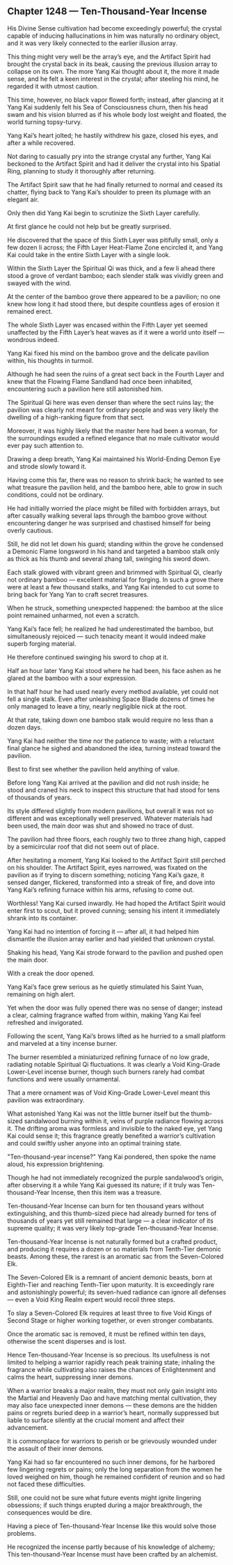 ## Chapter 1248 — Ten-Thousand-Year Incense

His Divine Sense cultivation had become exceedingly powerful; the crystal capable of inducing hallucinations in him was naturally no ordinary object, and it was very likely connected to the earlier illusion array.

This thing might very well be the array’s eye, and the Artifact Spirit had brought the crystal back in its beak, causing the previous illusion array to collapse on its own. The more Yang Kai thought about it, the more it made sense, and he felt a keen interest in the crystal; after steeling his mind, he regarded it with utmost caution.

This time, however, no black vapor flowed forth; instead, after glancing at it Yang Kai suddenly felt his Sea of Consciousness churn, then his head swam and his vision blurred as if his whole body lost weight and floated, the world turning topsy-turvy.

Yang Kai’s heart jolted; he hastily withdrew his gaze, closed his eyes, and after a while recovered.

Not daring to casually pry into the strange crystal any further, Yang Kai beckoned to the Artifact Spirit and had it deliver the crystal into his Spatial Ring, planning to study it thoroughly after returning.

The Artifact Spirit saw that he had finally returned to normal and ceased its chatter, flying back to Yang Kai’s shoulder to preen its plumage with an elegant air.

Only then did Yang Kai begin to scrutinize the Sixth Layer carefully.

At first glance he could not help but be greatly surprised.

He discovered that the space of this Sixth Layer was pitifully small, only a few dozen li across; the Fifth Layer Heat-Flame Zone encircled it, and Yang Kai could take in the entire Sixth Layer with a single look.

Within the Sixth Layer the Spiritual Qi was thick, and a few li ahead there stood a grove of verdant bamboo; each slender stalk was vividly green and swayed with the wind.

At the center of the bamboo grove there appeared to be a pavilion; no one knew how long it had stood there, but despite countless ages of erosion it remained erect.

The whole Sixth Layer was encased within the Fifth Layer yet seemed unaffected by the Fifth Layer’s heat waves as if it were a world unto itself — wondrous indeed.

Yang Kai fixed his mind on the bamboo grove and the delicate pavilion within, his thoughts in turmoil.

Although he had seen the ruins of a great sect back in the Fourth Layer and knew that the Flowing Flame Sandland had once been inhabited, encountering such a pavilion here still astonished him.

The Spiritual Qi here was even denser than where the sect ruins lay; the pavilion was clearly not meant for ordinary people and was very likely the dwelling of a high-ranking figure from that sect.

Moreover, it was highly likely that the master here had been a woman, for the surroundings exuded a refined elegance that no male cultivator would ever pay such attention to.

Drawing a deep breath, Yang Kai maintained his World-Ending Demon Eye and strode slowly toward it.

Having come this far, there was no reason to shrink back; he wanted to see what treasure the pavilion held, and the bamboo here, able to grow in such conditions, could not be ordinary.

He had initially worried the place might be filled with forbidden arrays, but after casually walking several laps through the bamboo grove without encountering danger he was surprised and chastised himself for being overly cautious.

Still, he did not let down his guard; standing within the grove he condensed a Demonic Flame longsword in his hand and targeted a bamboo stalk only as thick as his thumb and several zhang tall, swinging his sword down.

Each stalk glowed with vibrant green and brimmed with Spiritual Qi, clearly not ordinary bamboo — excellent material for forging. In such a grove there were at least a few thousand stalks, and Yang Kai intended to cut some to bring back for Yang Yan to craft secret treasures.

When he struck, something unexpected happened: the bamboo at the slice point remained unharmed, not even a scratch.

Yang Kai’s face fell; he realized he had underestimated the bamboo, but simultaneously rejoiced — such tenacity meant it would indeed make superb forging material.

He therefore continued swinging his sword to chop at it.

Half an hour later Yang Kai stood where he had been, his face ashen as he glared at the bamboo with a sour expression.

In that half hour he had used nearly every method available, yet could not fell a single stalk. Even after unleashing Space Blade dozens of times he only managed to leave a tiny, nearly negligible nick at the root.

At that rate, taking down one bamboo stalk would require no less than a dozen days.

Yang Kai had neither the time nor the patience to waste; with a reluctant final glance he sighed and abandoned the idea, turning instead toward the pavilion.

Best to first see whether the pavilion held anything of value.

Before long Yang Kai arrived at the pavilion and did not rush inside; he stood and craned his neck to inspect this structure that had stood for tens of thousands of years.

Its style differed slightly from modern pavilions, but overall it was not so different and was exceptionally well preserved. Whatever materials had been used, the main door was shut and showed no trace of dust.

The pavilion had three floors, each roughly two to three zhang high, capped by a semicircular roof that did not seem out of place.

After hesitating a moment, Yang Kai looked to the Artifact Spirit still perched on his shoulder. The Artifact Spirit, eyes narrowed, was fixated on the pavilion as if trying to discern something; noticing Yang Kai’s gaze, it sensed danger, flickered, transformed into a streak of fire, and dove into Yang Kai’s refining furnace within his arms, refusing to come out.

Worthless! Yang Kai cursed inwardly. He had hoped the Artifact Spirit would enter first to scout, but it proved cunning; sensing his intent it immediately shrank into its container.

Yang Kai had no intention of forcing it — after all, it had helped him dismantle the illusion array earlier and had yielded that unknown crystal.

Shaking his head, Yang Kai strode forward to the pavilion and pushed open the main door.

With a creak the door opened.

Yang Kai’s face grew serious as he quietly stimulated his Saint Yuan, remaining on high alert.

Yet when the door was fully opened there was no sense of danger; instead a clear, calming fragrance wafted from within, making Yang Kai feel refreshed and invigorated.

Following the scent, Yang Kai’s brows lifted as he hurried to a small platform and marveled at a tiny incense burner.

The burner resembled a miniaturized refining furnace of no low grade, radiating notable Spiritual Qi fluctuations. It was clearly a Void King-Grade Lower-Level incense burner, though such burners rarely had combat functions and were usually ornamental.

That a mere ornament was of Void King-Grade Lower-Level meant this pavilion was extraordinary.

What astonished Yang Kai was not the little burner itself but the thumb-sized sandalwood burning within it, veins of purple radiance flowing across it. The drifting aroma was formless and invisible to the naked eye, yet Yang Kai could sense it; this fragrance greatly benefited a warrior’s cultivation and could swiftly usher anyone into an optimal training state.

"Ten-thousand-year incense?" Yang Kai pondered, then spoke the name aloud, his expression brightening.

Though he had not immediately recognized the purple sandalwood’s origin, after observing it a while Yang Kai guessed its nature; if it truly was Ten-thousand-Year Incense, then this item was a treasure.

Ten-thousand-Year Incense can burn for ten thousand years without extinguishing, and this thumb-sized piece had already burned for tens of thousands of years yet still remained that large — a clear indicator of its supreme quality; it was very likely top-grade Ten-thousand-Year Incense.

Ten-thousand-Year Incense is not naturally formed but a crafted product, and producing it requires a dozen or so materials from Tenth-Tier demonic beasts. Among these, the rarest is an aromatic sac from the Seven-Colored Elk.

The Seven-Colored Elk is a remnant of ancient demonic beasts, born at Eighth-Tier and reaching Tenth-Tier upon maturity. It is exceedingly rare and astonishingly powerful; its seven-hued radiance can ignore all defenses — even a Void King Realm expert would recoil three steps.

To slay a Seven-Colored Elk requires at least three to five Void Kings of Second Stage or higher working together, or even stronger combatants.

Once the aromatic sac is removed, it must be refined within ten days, otherwise the scent disperses and is lost.

Hence Ten-thousand-Year Incense is so precious. Its usefulness is not limited to helping a warrior rapidly reach peak training state; inhaling the fragrance while cultivating also raises the chances of Enlightenment and calms the heart, suppressing inner demons.

When a warrior breaks a major realm, they must not only gain insight into the Martial and Heavenly Dao and have matching mental cultivation, they may also face unexpected inner demons — these demons are the hidden pains or regrets buried deep in a warrior’s heart, normally suppressed but liable to surface silently at the crucial moment and affect their advancement.

It is commonplace for warriors to perish or be grievously wounded under the assault of their inner demons.

Yang Kai had so far encountered no such inner demons, for he harbored few lingering regrets or pains; only the long separation from the women he loved weighed on him, though he remained confident of reunion and so had not faced these difficulties.

Still, one could not be sure what future events might ignite lingering obsessions; if such things erupted during a major breakthrough, the consequences would be dire.

Having a piece of Ten-thousand-Year Incense like this would solve those problems.

He recognized the incense partly because of his knowledge of alchemy; This ten-thousand-Year Incense must have been crafted by an alchemist.